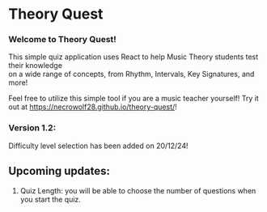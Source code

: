# Theory Quest



### Welcome to Theory Quest!

This simple quiz application uses React to help Music Theory students test their knowledge <br>
on a wide range of concepts, from Rhythm, Intervals, Key Signatures, and more!

Feel free to utilize this simple tool if you are a music teacher yourself!
Try it out at https://necrowolf28.github.io/theory-quest/!

### Version 1.2:
Difficulty level selection has been added on 20/12/24!

## Upcoming updates:
1. Quiz Length: you will be able to choose the number of questions when you start the quiz.
